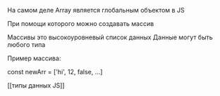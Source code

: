 На самом деле Array  является глобальным объектом в JS

При помощи которого можно создавать массив

Массивы это высокоуровневый список данных
Данные могут быть любого типа

Пример массива:

const newArr = ['hi', 12, false, ...]

 [[типы данных JS]]
